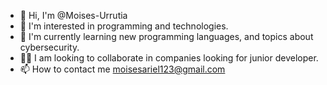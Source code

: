 - 👋 Hi, I'm @Moises-Urrutia
- 👀 I'm interested in programming and technologies.
- 🌱 I'm currently learning new programming languages, and topics about cybersecurity.
- 👨‍💻 I am looking to collaborate in companies looking for junior developer.
- 📫 How to contact me moisesariel123@gmail.com

<!---
Moises-Urrutia/Moises-Urrutia is a ✨ special ✨ repository because its `README.md` (this file) appears on your GitHub profile.
You can click the Preview link to take a look at your changes.
--->

